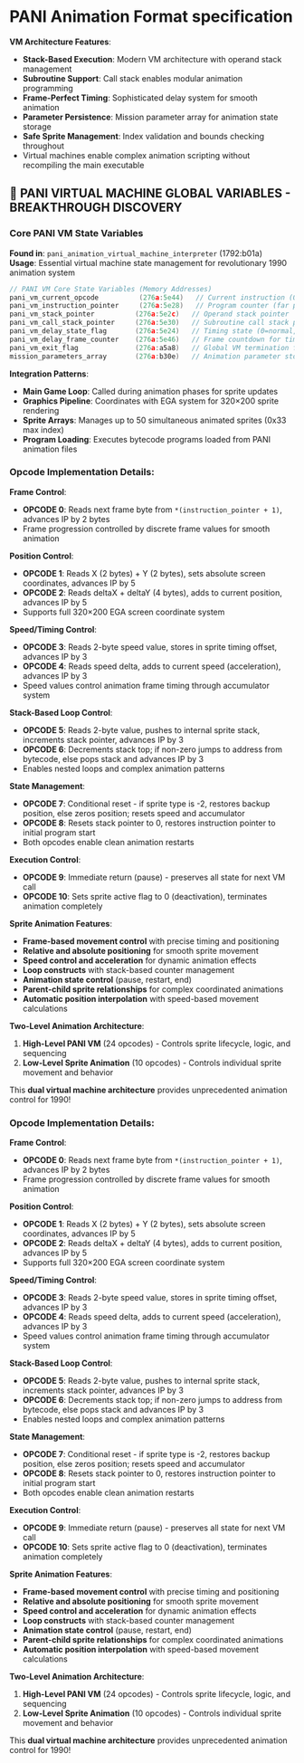 # PANI Animation Format specification

**VM Architecture Features**:
- **Stack-Based Execution**: Modern VM architecture with operand stack management
- **Subroutine Support**: Call stack enables modular animation programming  
- **Frame-Perfect Timing**: Sophisticated delay system for smooth animation
- **Parameter Persistence**: Mission parameter array for animation state storage
- **Safe Sprite Management**: Index validation and bounds checking throughout
- Virtual machines enable complex animation scripting without recompiling the main executable

## **🚀 PANI VIRTUAL MACHINE GLOBAL VARIABLES - BREAKTHROUGH DISCOVERY**

### **Core PANI VM State Variables**
**Found in**: `pani_animation_virtual_machine_interpreter` (1792:b01a)  
**Usage**: Essential virtual machine state management for revolutionary 1990 animation system

```c
// PANI VM Core State Variables (Memory Addresses)
pani_vm_current_opcode          (276a:5e44)   // Current instruction (0-23)
pani_vm_instruction_pointer     (276a:5e28)   // Program counter (far pointer)  
pani_vm_stack_pointer          (276a:5e2c)   // Operand stack pointer
pani_vm_call_stack_pointer     (276a:5e30)   // Subroutine call stack pointer
pani_vm_delay_state_flag       (276a:5e24)   // Timing state (0=normal, 1=delay)
pani_vm_delay_frame_counter    (276a:5e46)   // Frame countdown for timing
pani_vm_exit_flag              (276a:a5a8)   // Global VM termination flag
mission_parameters_array       (276a:b30e)   // Animation parameter storage
```

**Integration Patterns**:
- **Main Game Loop**: Called during animation phases for sprite updates
- **Graphics Pipeline**: Coordinates with EGA system for 320×200 sprite rendering
- **Sprite Arrays**: Manages up to 50 simultaneous animated sprites (0x33 max index)
- **Program Loading**: Executes bytecode programs loaded from PANI animation files


### **Opcode Implementation Details**:

**Frame Control**:
- **OPCODE 0**: Reads next frame byte from `*(instruction_pointer + 1)`, advances IP by 2 bytes
- Frame progression controlled by discrete frame values for smooth animation

**Position Control**:
- **OPCODE 1**: Reads X (2 bytes) + Y (2 bytes), sets absolute screen coordinates, advances IP by 5
- **OPCODE 2**: Reads deltaX + deltaY (4 bytes), adds to current position, advances IP by 5
- Supports full 320×200 EGA screen coordinate system

**Speed/Timing Control**:
- **OPCODE 3**: Reads 2-byte speed value, stores in sprite timing offset, advances IP by 3
- **OPCODE 4**: Reads speed delta, adds to current speed (acceleration), advances IP by 3
- Speed values control animation frame timing through accumulator system

**Stack-Based Loop Control**:
- **OPCODE 5**: Reads 2-byte value, pushes to internal sprite stack, increments stack pointer, advances IP by 3
- **OPCODE 6**: Decrements stack top; if non-zero jumps to address from bytecode, else pops stack and advances IP by 3
- Enables nested loops and complex animation patterns

**State Management**:
- **OPCODE 7**: Conditional reset - if sprite type is -2, restores backup position, else zeros position; resets speed and accumulator
- **OPCODE 8**: Resets stack pointer to 0, restores instruction pointer to initial program start
- Both opcodes enable clean animation restarts

**Execution Control**:
- **OPCODE 9**: Immediate return (pause) - preserves all state for next VM call
- **OPCODE 10**: Sets sprite active flag to 0 (deactivation), terminates animation completely

**Sprite Animation Features**:
- **Frame-based movement control** with precise timing and positioning
- **Relative and absolute positioning** for smooth sprite movement
- **Speed control and acceleration** for dynamic animation effects
- **Loop constructs** with stack-based counter management
- **Animation state control** (pause, restart, end)
- **Parent-child sprite relationships** for complex coordinated animations
- **Automatic position interpolation** with speed-based movement calculations

**Two-Level Animation Architecture**:
1. **High-Level PANI VM** (24 opcodes) - Controls sprite lifecycle, logic, and sequencing
2. **Low-Level Sprite Animation** (10 opcodes) - Controls individual sprite movement and behavior

This **dual virtual machine architecture** provides unprecedented animation control for 1990!

### **Opcode Implementation Details**:

**Frame Control**:
- **OPCODE 0**: Reads next frame byte from `*(instruction_pointer + 1)`, advances IP by 2 bytes
- Frame progression controlled by discrete frame values for smooth animation

**Position Control**:
- **OPCODE 1**: Reads X (2 bytes) + Y (2 bytes), sets absolute screen coordinates, advances IP by 5
- **OPCODE 2**: Reads deltaX + deltaY (4 bytes), adds to current position, advances IP by 5
- Supports full 320×200 EGA screen coordinate system

**Speed/Timing Control**:
- **OPCODE 3**: Reads 2-byte speed value, stores in sprite timing offset, advances IP by 3
- **OPCODE 4**: Reads speed delta, adds to current speed (acceleration), advances IP by 3
- Speed values control animation frame timing through accumulator system

**Stack-Based Loop Control**:
- **OPCODE 5**: Reads 2-byte value, pushes to internal sprite stack, increments stack pointer, advances IP by 3
- **OPCODE 6**: Decrements stack top; if non-zero jumps to address from bytecode, else pops stack and advances IP by 3
- Enables nested loops and complex animation patterns

**State Management**:
- **OPCODE 7**: Conditional reset - if sprite type is -2, restores backup position, else zeros position; resets speed and accumulator
- **OPCODE 8**: Resets stack pointer to 0, restores instruction pointer to initial program start
- Both opcodes enable clean animation restarts

**Execution Control**:
- **OPCODE 9**: Immediate return (pause) - preserves all state for next VM call
- **OPCODE 10**: Sets sprite active flag to 0 (deactivation), terminates animation completely

**Sprite Animation Features**:
- **Frame-based movement control** with precise timing and positioning
- **Relative and absolute positioning** for smooth sprite movement
- **Speed control and acceleration** for dynamic animation effects
- **Loop constructs** with stack-based counter management
- **Animation state control** (pause, restart, end)
- **Parent-child sprite relationships** for complex coordinated animations
- **Automatic position interpolation** with speed-based movement calculations

**Two-Level Animation Architecture**:
1. **High-Level PANI VM** (24 opcodes) - Controls sprite lifecycle, logic, and sequencing
2. **Low-Level Sprite Animation** (10 opcodes) - Controls individual sprite movement and behavior

This **dual virtual machine architecture** provides unprecedented animation control for 1990!